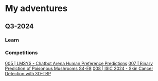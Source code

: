 # My adventures

## Q3-2024

### Learn

### Competitions

[005 | LMSYS - Chatbot Arena Human Preference Predictions](https://www.kaggle.com/code/solokop/lmsys-chatbot-arena-human-preference-predictions)
[007 | Binary Prediction of Poisonous Mushrooms S4-E8](https://www.kaggle.com/code/solokop/binary-prediction-of-poisonous-mushrooms-s4-e8)
[008 | ISIC 2024 - Skin Cancer Detection with 3D-TBP](https://www.kaggle.com/code/solokop/isic-2024-skin-cancer-detection-with-3d-tbp)